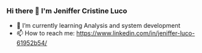 ### Hi there 👋 I'm Jeniffer Cristine Luco


- 🌱 I’m currently learning Analysis and system development
- 📫 How to reach me: https://www.linkedin.com/in/jeniffer-luco-61952b54/

